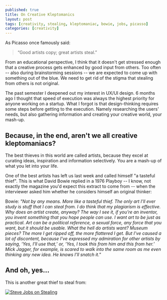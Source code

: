 ```yaml
---
published: true
title: On Creative Kleptomanics
layout: post
tags: [creativity, stealing, kleptomaniac, bowie, jobs, picasso]
categories: [creativity]
---
```

As Picasso once famously said: 

> “Good artists copy; great artists steal.”

From an educational perspective, I think that it doesn't get stressed enough that a creative process gets enhanced by good input from others. Too often -- also during brainstorming sessions -- we are expected to come up with something out of the blue. We need to get rid of the stigma that stealing from others is not original. 

The past semester I deepened out my interest in UX/UI design. 6 months ago I thought that speed of execution was always the highest priority for anyone working on a startup. What I forgot is that design-thinking requires some steps before getting to the execution. Namely researching the users' needs, but also gathering information and creating your creative world, your mash-up.

## Because, in the end, aren't we all creative kleptomaniacs? 

The best thieves in this world are called artists, because they excel at curating ideas, inspiration and information selectively. You are a mash-up of what you let into your life. 

One of the best artists has left us last week and called himself "a tasteful thief". This is what David Bowie replied in a 1976 Playboy -- I know, not exactly the magazine you'd expect this extract to come from -- when the interviewer asked him whether he considers himself an original thinker:

Bowie: *"Not by any means. More like a tasteful thief. The only art I’ll ever study is stuff that I can steal from. I do think that my plagiarism is effective. Why does an artist create, anyway? The way I see it, if you’re an inventor, you invent something that you hope people can use. I want art to be just as practical. Art can be a political reference, a sexual force, any force that you want, but it should be usable. What the hell do artists want? Museum pieces? The more I get ripped off, the more flattered I get. But I’ve caused a lot of discontent, because I’ve expressed my admiration for other artists by saying, ‘Yes, I’ll use that,’ or, ‘Yes, I took this from him and this from her.’ Mick Jagger, for example, is scared to walk into the same room as me even thinking any new idea. He knows I’ll snatch it."*

## And oh, yes...

This is another great thief to steal from:

[![Steve Jobs on Stealing](https://i.ytimg.com/vi/CW0DUg63lqU/hqdefault.jpg)](https://www.youtube.com/watch?v=CW0DUg63lqU)